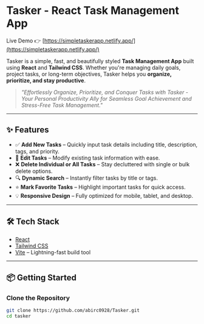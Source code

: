 # Tasker - React Task Management App

Live Demo 👉 [https://simpletaskerapp.netlify.app/](https://simpletaskerapp.netlify.app/)

Tasker is a simple, fast, and beautifully styled **Task Management App** built using **React** and **Tailwind CSS**. Whether you're managing daily goals, project tasks, or long-term objectives, Tasker helps you **organize, prioritize, and stay productive**.

> _"Effortlessly Organize, Prioritize, and Conquer Tasks with Tasker - Your Personal Productivity Ally for Seamless Goal Achievement and Stress-Free Task Management."_

---

## ✨ Features

- ✅ **Add New Tasks** – Quickly input task details including title, description, tags, and priority.
- 📝 **Edit Tasks** – Modify existing task information with ease.
- ❌ **Delete Individual or All Tasks** – Stay decluttered with single or bulk delete options.
- 🔍 **Dynamic Search** – Instantly filter tasks by title or tags.
- ⭐ **Mark Favorite Tasks** – Highlight important tasks for quick access.
- 💡 **Responsive Design** – Fully optimized for mobile, tablet, and desktop.

---

## 🛠 Tech Stack

- [React](https://react.dev/)
- [Tailwind CSS](https://tailwindcss.com/)
- [Vite](https://vitejs.dev/) – Lightning-fast build tool

---

## 📦 Getting Started

### Clone the Repository

```bash
git clone https://github.com/abirc0928/Tasker.git
cd tasker
